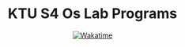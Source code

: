 <h1 align="center">
  KTU S4 Os Lab Programs
</h1>
<p align="center">
    <a href="https://alvinjoy.vercel.app">
        <img alt="Wakatime" src="https://wakatime.com/badge/user/7725bb97-20d7-4c95-9c91-bda3fafd52d8/project/018e788d-cf5f-4f36-98c0-3ce0786c0f46.svg?style=for-the-badge&color=%2396004e">
    </a>
</p>
